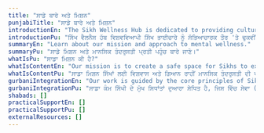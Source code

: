 ```yaml
---
title: "ਸਾਡੇ ਬਾਰੇ ਅਤੇ ਮਿਸ਼ਨ"
punjabiTitle: "ਸਾਡੇ ਬਾਰੇ ਅਤੇ ਮਿਸ਼ਨ"
introductionEn: "The Sikh Wellness Hub is dedicated to providing culturally relevant mental health information to the global Sikh community."
introductionPu: "ਸਿੱਖ ਵੈਲਨੈਸ ਹੱਬ ਵਿਸ਼ਵਵਿਆਪੀ ਸਿੱਖ ਭਾਈਚਾਰੇ ਨੂੰ ਸੱਭਿਆਚਾਰਕ ਤੌਰ 'ਤੇ ਢੁਕਵੀਂ ਮਾਨਸਿਕ ਸਿਹਤ ਜਾਣਕਾਰੀ ਪ੍ਰਦਾਨ ਕਰਨ ਲਈ ਸਮਰਪਿਤ ਹੈ।"
summaryEn: "Learn about our mission and approach to mental wellness."
summaryPu: "ਸਾਡੇ ਮਿਸ਼ਨ ਅਤੇ ਮਾਨਸਿਕ ਤੰਦਰੁਸਤੀ ਪ੍ਰਤੀ ਪਹੁੰਚ ਬਾਰੇ ਜਾਣੋ।"
whatIsPu: "ਸਾਡਾ ਮਿਸ਼ਨ ਕੀ ਹੈ?"
whatIsContentEn: "Our mission is to create a safe space for Sikhs to explore mental wellness through faith and knowledge. We aim to destigmatize mental health issues within the Sikh community by providing accessible, bilingual content framed within a Sikh cultural and spiritual context. We believe that seeking help for mental health is an act of strength and is compatible with Sikh teachings."
whatIsContentPu: "ਸਾਡਾ ਮਿਸ਼ਨ ਸਿੱਖਾਂ ਲਈ ਵਿਸ਼ਵਾਸ ਅਤੇ ਗਿਆਨ ਰਾਹੀਂ ਮਾਨਸਿਕ ਤੰਦਰੁਸਤੀ ਦੀ ਪੜਚੋਲ ਕਰਨ ਲਈ ਇੱਕ ਸੁਰੱਖਿਅਤ ਥਾਂ ਬਣਾਉਣਾ ਹੈ। ਸਾਡਾ ਉਦੇਸ਼ ਸਿੱਖ ਭਾਈਚਾਰੇ ਵਿੱਚ ਮਾਨਸਿਕ ਸਿਹਤ ਦੇ ਮੁੱਦਿਆਂ ਨੂੰ ਸਿੱਖ ਸੱਭਿਆਚਾਰਕ ਅਤੇ ਅਧਿਆਤਮਿਕ ਸੰਦਰਭ ਵਿੱਚ ਪਹੁੰਚਯੋਗ, ਦੋਭਾਸ਼ੀ ਸਮੱਗਰੀ ਪ੍ਰਦਾਨ ਕਰਕੇ ਕਲੰਕ ਮੁਕਤ ਕਰਨਾ ਹੈ। ਅਸੀਂ ਮੰਨਦੇ ਹਾਂ ਕਿ ਮਾਨਸਿਕ ਸਿਹਤ ਲਈ ਮਦਦ ਮੰਗਣਾ ਤਾਕਤ ਦਾ ਇੱਕ ਕੰਮ ਹੈ ਅਤੇ ਸਿੱਖ ਸਿੱਖਿਆਵਾਂ ਦੇ ਅਨੁਕੂਲ ਹੈ।"
gurbaniIntegrationEn: "Our work is guided by the core principles of Sikhi, including Seva (selfless service), Naam Simran (meditation on the Divine Name), and Sangat (holy congregation). We strive to embody Chardi Kala (eternal optimism) in our approach, fostering resilience and well-being within the community."
gurbaniIntegrationPu: "ਸਾਡਾ ਕੰਮ ਸਿੱਖੀ ਦੇ ਮੁੱਖ ਸਿਧਾਂਤਾਂ ਦੁਆਰਾ ਸੇਧਿਤ ਹੈ, ਜਿਸ ਵਿੱਚ ਸੇਵਾ (ਨਿਰਸਵਾਰਥ ਸੇਵਾ), ਨਾਮ ਸਿਮਰਨ (ਰੱਬੀ ਨਾਮ ਦਾ ਸਿਮਰਨ), ਅਤੇ ਸੰਗਤ (ਪਵਿੱਤਰ ਸੰਗਤ) ਸ਼ਾਮਲ ਹਨ। ਅਸੀਂ ਆਪਣੀ ਪਹੁੰਚ ਵਿੱਚ ਚੜ੍ਹਦੀ ਕਲਾ (ਸਦੀਵੀ ਆਸ਼ਾਵਾਦ) ਨੂੰ ਸ਼ਾਮਲ ਕਰਨ ਦੀ ਕੋਸ਼ਿਸ਼ ਕਰਦੇ ਹਾਂ, ਭਾਈਚਾਰੇ ਵਿੱਚ ਲਚਕਤਾ ਅਤੇ ਭਲਾਈ ਨੂੰ ਉਤਸ਼ਾਹਿਤ ਕਰਦੇ ਹਾਂ।"
shabads: []
practicalSupportEn: []
practicalSupportPu: []
externalResources: []
---
```

